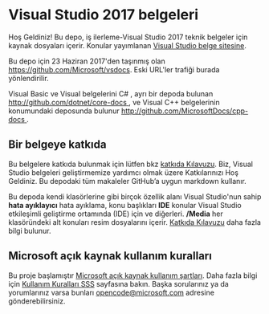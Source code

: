 # <a name="visual-studio-2017-documentation"></a>Visual Studio 2017 belgeleri

Hoş Geldiniz! Bu depo, iş ilerleme-Visual Studio 2017 teknik belgeler için kaynak dosyaları içerir. Konular yayımlanan [Visual Studio belge sitesine](https://docs.microsoft.com/visualstudio).

Bu depo için 23 Haziran 2017'den taşınmış olan https://github.com/Microsoft/vsdocs. Eski URL'ler trafiği burada yönlendirilir.

Visual Basic ve Visual belgelerini C# , ayrı bir depoda bulunan [ http://github.com/dotnet/core-docs ](http://github.com/dotnet/core-docs), ve Visual C++ belgelerinin konumundaki deposunda bulunur [ http://github.com/MicrosoftDocs/cpp-docs ](http://github.com/MicrosoftDocs/cpp-docs).

## <a name="contributing-to-the-documentation"></a>Bir belgeye katkıda

Bu belgelere katkıda bulunmak için lütfen bkz [katkıda Kılavuzu](CONTRIBUTING.md).
Biz, Visual Studio belgeleri geliştirmemize yardımcı olmak üzere Katkılarınızı Hoş Geldiniz. Bu depodaki tüm makaleler GitHub’a uygun markdown kullanır.

Bu depoda kendi klasörlerine gibi birçok özellik alanı Visual Studio'nun sahip **hata ayıklayıcı** hata ayıklama, konu başlıkları **IDE** konular Visual Studio etkileşimli geliştirme ortamında (IDE) için ve diğerleri. **/Media** her klasöründeki alt konuları resim dosyalarını içerir. [Katkıda Kılavuzu](CONTRIBUTING.md) daha fazla bilgi bulunur.

## <a name="microsoft-open-source-code-of-conduct"></a>Microsoft açık kaynak kullanım kuralları

Bu proje başlamıştır [Microsoft açık kaynak kullanım şartları](https://opensource.microsoft.com/codeofconduct/).
Daha fazla bilgi için [Kullanım Kuralları SSS](https://opensource.microsoft.com/codeofconduct/faq/) sayfasına bakın. Başka sorularınız ya da yorumlarınız varsa bunları [opencode@microsoft.com](mailto:opencode@microsoft.com) adresine gönderebilirsiniz.



